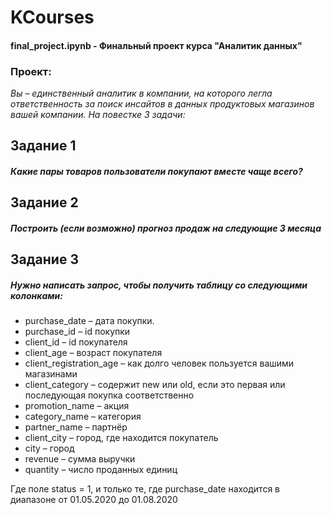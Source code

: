 # KCourses

#### final_project.ipynb - Финальный проект курса "Аналитик данных"

### Проект:
*Вы – единственный аналитик в компании, на которого легла ответственность за поиск инсайтов в данных продуктовых магазинов вашей компании. На повестке 3 задачи:*

## Задание 1

##### Какие пары товаров пользователи покупают вместе чаще всего?


## Задание 2

##### Построить (если возможно) прогноз продаж на следующие 3 месяца


## Задание 3

##### Нужно написать запрос, чтобы получить таблицу со следующими колонками:

* purchase_date – дата покупки.
* purchase_id – id покупки
* client_id – id покупателя
* client_age – возраст покупателя
* client_registration_age – как долго человек пользуется вашими магазинами
* client_category – содержит new или old, если это первая или последующая покупка соответственно
* promotion_name – акция
* category_name – категория
* partner_name – партнёр
* client_city – город, где находится покупатель
* city – город
* revenue – сумма выручки
* quantity – число проданных единиц

Где поле status = 1, и только те, где purchase_date находится в диапазоне от 01.05.2020 до 01.08.2020
